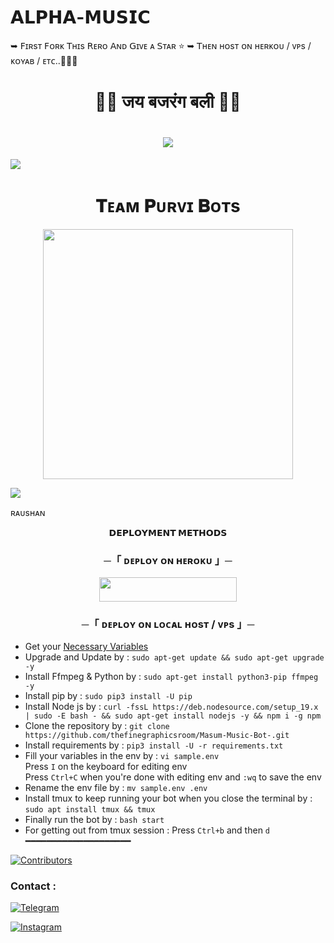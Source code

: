 # 𝗔𝗟𝗣𝗛𝗔-𝗠𝗨𝗦𝗜𝗖 
 ➥ 𝖥ɪʀsᴛ 𝖥ᴏʀᴋ 𝖳ʜɪs 𝖱ᴇʀᴏ 𝖠ɴᴅ 𝖦ɪᴠᴇ ᴀ 𝖲ᴛᴀʀ ⭐
➥ 𝖳ʜᴇɴ ʜᴏsᴛ ᴏɴ ʜᴇʀᴋᴏᴜ / ᴠᴘs / ᴋᴏʏᴀʙ / ᴇᴛᴄ..👨🏻‍💻
<h1 align="center"
 
### 🚩🚩 जय बजरंग बली 🚩🚩
<h1 align="center"
  
<img src="https://user-images.githubusercontent.com/73097560/115834477-dbab4500-a447-11eb-908a-139a6edaec5c.gif">
<img src="https://readme-typing-svg.herokuapp.com?color=FF0085&width=620&lines=🍁+🚩+𝗣𝗢𝗪𝗘𝗥𝗘𝗗+𝗕𝗬+𝗥𝗔𝗨𝗦𝗛𝗔𝗡+𝗞𝗜𝗡𝗚+𝗔𝗥𝗔+🚩+🍁"></b></h3>
<img src="https://user-images.githubusercontent.com/73097560/115834477-dbab4500-a447-11eb-908a-139a6edaec5c.gif">
<h1 align="center"><b>𝐓ᴇᴀᴍ 𝐏ᴜʀᴠɪ 𝐁ᴏᴛs</b></h1>
<p align="center"><a href="https://ll_ALPHA_BABY_lll"><img src="https://telegra.ph/file/207afbc175113d14d1231.jpg" width="400"></a></p>
<img src="https://user-images.githubusercontent.com/73097560/115834477-dbab4500-a447-11eb-908a-139a6edaec5c.gif">

</p>
ʀᴀᴜsʜᴀɴ
<p align="center">
<b>𝗗𝗘𝗣𝗟𝗢𝗬𝗠𝗘𝗡𝗧 𝗠𝗘𝗧𝗛𝗢𝗗𝗦</b>
</p>

<h3 align="center">
    ─「 ᴅᴇᴩʟᴏʏ ᴏɴ ʜᴇʀᴏᴋᴜ 」─
</h3>

<p align="center"><a href="https://dashboard.heroku.com/new?template=https://github.com/NOOB-CODER-RAJA/ALPHA"> <img src="https://img.shields.io/badge/Deploy%20On%20Heroku-green?style=for-the-badge&logo=heroku" width="220" height="38.45"/></a></p>


<h3 align="center">
    ─「 ᴅᴇᴩʟᴏʏ ᴏɴ ʟᴏᴄᴀʟ ʜᴏsᴛ / ᴠᴘs 」─
</h3>

- Get your [Necessary Variables](https://github.com/thefinegraphicsroom/Masum-Music-Bot-/blob/main/sample.env)
- Upgrade and Update by :
`sudo apt-get update && sudo apt-get upgrade -y`
- Install Ffmpeg & Python by :
`sudo apt-get install python3-pip ffmpeg -y`
- Install pip by :
`sudo pip3 install -U pip`
- Install Node js by :
`curl -fssL https://deb.nodesource.com/setup_19.x | sudo -E bash - && sudo apt-get install nodejs -y && npm i -g npm`
- Clone the repository by :
`git clone https://github.com/thefinegraphicsroom/Masum-Music-Bot-.git`
- Install requirements by :
`pip3 install -U -r requirements.txt`
- Fill your variables in the env by :
`vi sample.env`<br>
Press `I` on the keyboard for editing env<br>
Press `Ctrl+C` when you're done with editing env and `:wq` to save the env<br>
- Rename the env file by :
`mv sample.env .env`
- Install tmux to keep running your bot when you close the terminal by :
`sudo apt install tmux && tmux`
- Finally run the bot by :
`bash start`
- For getting out from tmux session : Press `Ctrl+b` and then `d`<br>
━━━━━━━━━━━━━━━━━━━━


[![Contributors](https://contrib.rocks/image?repo=TEAMPURVI/SONALI_MUSIC)](https://github.com/thefinegraphicsroom/Masum-Music-Bot/graphs/contributors)

### Contact :
<a href="https://t.me/SmokieOfficial"><img title="Telegram" src="https://img.shields.io/badge/Telegram-%23000000.svg?&style=for-the-badge&logo=telegram&logoColor=61DAFB"></a>

<a href="https://www.instagram.com/hmm_ssaurabh"><img title="Instagram" src="https://img.shields.io/badge/instagram-%23E4405F.svg?&style=for-the-badge&logo=instagram&logoColor=white"></a>
